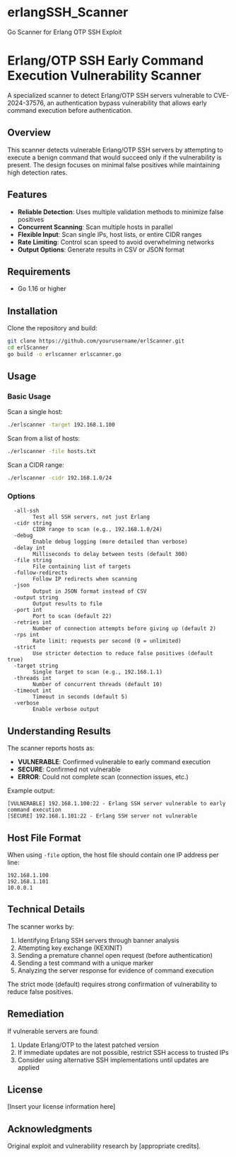 # erlangSSH_Scanner
Go Scanner for Erlang OTP SSH Exploit

# Erlang/OTP SSH Early Command Execution Vulnerability Scanner

A specialized scanner to detect Erlang/OTP SSH servers vulnerable to CVE-2024-37576, an authentication bypass vulnerability that allows early command execution before authentication.

## Overview

This scanner detects vulnerable Erlang/OTP SSH servers by attempting to execute a benign command that would succeed only if the vulnerability is present. The design focuses on minimal false positives while maintaining high detection rates.

## Features

- **Reliable Detection**: Uses multiple validation methods to minimize false positives
- **Concurrent Scanning**: Scan multiple hosts in parallel
- **Flexible Input**: Scan single IPs, host lists, or entire CIDR ranges
- **Rate Limiting**: Control scan speed to avoid overwhelming networks
- **Output Options**: Generate results in CSV or JSON format

## Requirements

- Go 1.16 or higher

## Installation

Clone the repository and build:

```bash
git clone https://github.com/yourusername/erlScanner.git
cd erlScanner
go build -o erlscanner erlscanner.go
```

## Usage

### Basic Usage

Scan a single host:
```bash
./erlscanner -target 192.168.1.100
```

Scan from a list of hosts:
```bash
./erlscanner -file hosts.txt
```

Scan a CIDR range:
```bash
./erlscanner -cidr 192.168.1.0/24
```

### Options

```
  -all-ssh
        Test all SSH servers, not just Erlang
  -cidr string
        CIDR range to scan (e.g., 192.168.1.0/24)
  -debug
        Enable debug logging (more detailed than verbose)
  -delay int
        Milliseconds to delay between tests (default 300)
  -file string
        File containing list of targets
  -follow-redirects
        Follow IP redirects when scanning
  -json
        Output in JSON format instead of CSV
  -output string
        Output results to file
  -port int
        Port to scan (default 22)
  -retries int
        Number of connection attempts before giving up (default 2)
  -rps int
        Rate limit: requests per second (0 = unlimited)
  -strict
        Use stricter detection to reduce false positives (default true)
  -target string
        Single target to scan (e.g., 192.168.1.1)
  -threads int
        Number of concurrent threads (default 10)
  -timeout int
        Timeout in seconds (default 5)
  -verbose
        Enable verbose output
```

## Understanding Results

The scanner reports hosts as:

- **VULNERABLE**: Confirmed vulnerable to early command execution
- **SECURE**: Confirmed not vulnerable
- **ERROR**: Could not complete scan (connection issues, etc.)

Example output:
```
[VULNERABLE] 192.168.1.100:22 - Erlang SSH server vulnerable to early command execution
[SECURE] 192.168.1.101:22 - Erlang SSH server not vulnerable
```

## Host File Format

When using `-file` option, the host file should contain one IP address per line:
```
192.168.1.100
192.168.1.101
10.0.0.1
```

## Technical Details

The scanner works by:

1. Identifying Erlang SSH servers through banner analysis
2. Attempting key exchange (KEXINIT)
3. Sending a premature channel open request (before authentication)
4. Sending a test command with a unique marker
5. Analyzing the server response for evidence of command execution

The strict mode (default) requires strong confirmation of vulnerability to reduce false positives.

## Remediation

If vulnerable servers are found:

1. Update Erlang/OTP to the latest patched version
2. If immediate updates are not possible, restrict SSH access to trusted IPs
3. Consider using alternative SSH implementations until updates are applied

## License

[Insert your license information here]

## Acknowledgments

Original exploit and vulnerability research by [appropriate credits].
